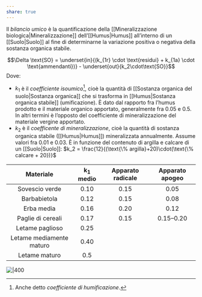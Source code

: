 ```yaml
---
share: true
---
```

Il *bilancio umico* è la quantificazione della [[Mineralizzazione biologica|Mineralizzazione]] dell’[[Humus|Humus]] all’interno di un [[Suolo|Suolo]] al fine di determinarne la variazione positiva o negativa della sostanza organica stabile.

$$\Delta \text{SO} = \underset{in}{(k_{1r} \cdot \text{residui} + k_{1a} \cdot \text{ammendanti})} - \underset{out}{k_2\cdot\text{SO}}$$
Dove:
- $k_1$ è il *coefficiente isoumico*[^1], cioè la quantità di [[Sostanza organica del suolo|Sostanza organica]] che si trasforma in [[Humus|Sostanza organica stabile]] (umificazione). È dato dal rapporto fra l’humus prodotto e il materiale organico apportato, generalmente fra 0.05 e 0.5. In altri termini è l’opposto del coefficiente di mineralizzazione del materiale vergine apportato.
- $k_2$ è il *coefficente di mineralizzazione*, cioè la quantità di sostanza organica stabile ([[Humus|Humus]]) mineralizzata annualmente. Assume valori fra 0.01 e 0.03. È in funzione del contenuto di argilla e calcare di un [[Suolo|Suolo]]: $k_2 = \frac{12}{(\text{\% argilla}+20)\cdot(\text{\% calcare + 20})}$

|        Materiale         | k<sub>1</sub> medio | Apparato radicale | Apparato apogeo |
|:------------------------:|:-------------:|:-----------------:|:---------------:|
|      Sovescio verde      |     0.10      |       0.15        |      0.05       |
|       Barbabietola       |     0.12      |       0.15        |      0.08       |
|        Erba media        |     0.16      |       0.20        |      0.12       |
|    Paglie di cereali     |     0.17      |       0.15        |    0.15–0.20    |
|     Letame paglioso      |     0.25      |                   |                 |
| Letame mediamente maturo |     0.40      |                   |                 |
|      Letame maturo       |      0.5      |                   |                 |


![|400](ea20cef38c2b3e735aa1a10164b6b828_MD5%201.png)

[^1]: Anche detto *coefficiente di humificazione*.
